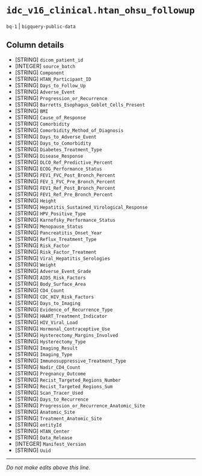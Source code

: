 # `idc_v16_clinical.htan_ohsu_followup`
`bq-1` | `bigquery-public-data`

## Column details
* [STRING]    `dicom_patient_id`
* [INTEGER]   `source_batch`
* [STRING]    `Component`
* [STRING]    `HTAN_Participant_ID`
* [STRING]    `Days_to_Follow_Up`
* [STRING]    `Adverse_Event`
* [STRING]    `Progression_or_Recurrence`
* [STRING]    `Barretts_Esophagus_Goblet_Cells_Present`
* [STRING]    `BMI`
* [STRING]    `Cause_of_Response`
* [STRING]    `Comorbidity`
* [STRING]    `Comorbidity_Method_of_Diagnosis`
* [STRING]    `Days_to_Adverse_Event`
* [STRING]    `Days_to_Comorbidity`
* [STRING]    `Diabetes_Treatment_Type`
* [STRING]    `Disease_Response`
* [STRING]    `DLCO_Ref_Predictive_Percent`
* [STRING]    `ECOG_Performance_Status`
* [STRING]    `FEV1_FVC_Post_Bronch_Percent`
* [STRING]    `FEV_1_FVC_Pre_Bronch_Percent`
* [STRING]    `FEV1_Ref_Post_Bronch_Percent`
* [STRING]    `FEV1_Ref_Pre_Bronch_Percent`
* [STRING]    `Height`
* [STRING]    `Hepatitis_Sustained_Virological_Response`
* [STRING]    `HPV_Positive_Type`
* [STRING]    `Karnofsky_Performance_Status`
* [STRING]    `Menopause_Status`
* [STRING]    `Pancreatitis_Onset_Year`
* [STRING]    `Reflux_Treatment_Type`
* [STRING]    `Risk_Factor`
* [STRING]    `Risk_Factor_Treatment`
* [STRING]    `Viral_Hepatitis_Serologies`
* [STRING]    `Weight`
* [STRING]    `Adverse_Event_Grade`
* [STRING]    `AIDS_Risk_Factors`
* [STRING]    `Body_Surface_Area`
* [STRING]    `CD4_Count`
* [STRING]    `CDC_HIV_Risk_Factors`
* [STRING]    `Days_to_Imaging`
* [STRING]    `Evidence_of_Recurrence_Type`
* [STRING]    `HAART_Treatment_Indicator`
* [STRING]    `HIV_Viral_Load`
* [STRING]    `Hormonal_Contraceptive_Use`
* [STRING]    `Hysterectomy_Margins_Involved`
* [STRING]    `Hysterectomy_Type`
* [STRING]    `Imaging_Result`
* [STRING]    `Imaging_Type`
* [STRING]    `Immunosuppressive_Treatment_Type`
* [STRING]    `Nadir_CD4_Count`
* [STRING]    `Pregnancy_Outcome`
* [STRING]    `Recist_Targeted_Regions_Number`
* [STRING]    `Recist_Targeted_Regions_Sum`
* [STRING]    `Scan_Tracer_Used`
* [STRING]    `Days_to_Recurrence`
* [STRING]    `Progression_or_Recurrence_Anatomic_Site`
* [STRING]    `Anatomic_Site`
* [STRING]    `Treatment_Anatomic_Site`
* [STRING]    `entityId`
* [STRING]    `HTAN_Center`
* [STRING]    `Data_Release`
* [INTEGER]   `Manifest_Version`
* [STRING]    `Uuid`

-------------------------------------------------------------------------------
*Do not make edits above this line.*
